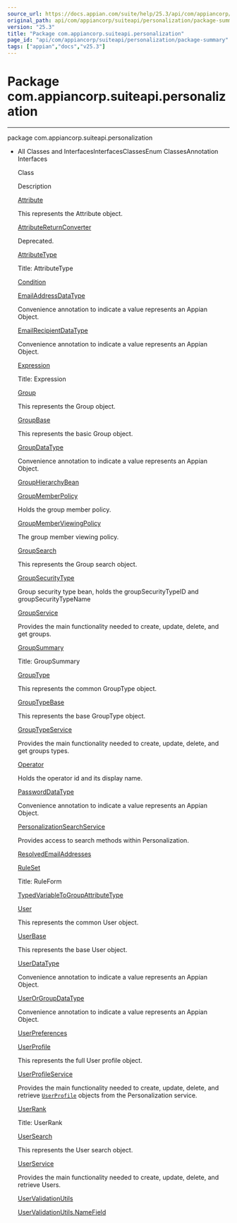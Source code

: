```yaml
---
source_url: https://docs.appian.com/suite/help/25.3/api/com/appiancorp/suiteapi/personalization/package-summary.html
original_path: api/com/appiancorp/suiteapi/personalization/package-summary.html
version: "25.3"
title: "Package com.appiancorp.suiteapi.personalization"
page_id: "api/com/appiancorp/suiteapi/personalization/package-summary"
tags: ["appian","docs","v25.3"]
---
```



# Package com.appiancorp.suiteapi.personalization

* * *

package com.appiancorp.suiteapi.personalization

-   All Classes and InterfacesInterfacesClassesEnum ClassesAnnotation Interfaces

    Class

    Description

    [Attribute](Attribute.html "class in com.appiancorp.suiteapi.personalization")

    This represents the Attribute object.

    [AttributeReturnConverter](AttributeReturnConverter.html "class in com.appiancorp.suiteapi.personalization")

    Deprecated. 

    [AttributeType](AttributeType.html "class in com.appiancorp.suiteapi.personalization")

    Title: AttributeType

    [Condition](Condition.html "class in com.appiancorp.suiteapi.personalization")

    [EmailAddressDataType](EmailAddressDataType.html "annotation interface in com.appiancorp.suiteapi.personalization")

    Convenience annotation to indicate a value represents an Appian Object.

    [EmailRecipientDataType](EmailRecipientDataType.html "annotation interface in com.appiancorp.suiteapi.personalization")

    Convenience annotation to indicate a value represents an Appian Object.

    [Expression](Expression.html "class in com.appiancorp.suiteapi.personalization")

    Title: Expression

    [Group](Group.html "class in com.appiancorp.suiteapi.personalization")

    This represents the Group object.

    [GroupBase](GroupBase.html "class in com.appiancorp.suiteapi.personalization")

    This represents the basic Group object.

    [GroupDataType](GroupDataType.html "annotation interface in com.appiancorp.suiteapi.personalization")

    Convenience annotation to indicate a value represents an Appian Object.

    [GroupHierarchyBean](GroupHierarchyBean.html "class in com.appiancorp.suiteapi.personalization")

    [GroupMemberPolicy](GroupMemberPolicy.html "class in com.appiancorp.suiteapi.personalization")

    Holds the group member policy.

    [GroupMemberViewingPolicy](GroupMemberViewingPolicy.html "class in com.appiancorp.suiteapi.personalization")

    The group member viewing policy.

    [GroupSearch](GroupSearch.html "class in com.appiancorp.suiteapi.personalization")

    This represents the Group search object.

    [GroupSecurityType](GroupSecurityType.html "class in com.appiancorp.suiteapi.personalization")

    Group security type bean, holds the groupSecurityTypeID and groupSecurityTypeName

    [GroupService](GroupService.html "interface in com.appiancorp.suiteapi.personalization")

    Provides the main functionality needed to create, update, delete, and get groups.

    [GroupSummary](GroupSummary.html "class in com.appiancorp.suiteapi.personalization")

    Title: GroupSummary

    [GroupType](GroupType.html "class in com.appiancorp.suiteapi.personalization")

    This represents the common GroupType object.

    [GroupTypeBase](GroupTypeBase.html "class in com.appiancorp.suiteapi.personalization")

    This represents the base GroupType object.

    [GroupTypeService](GroupTypeService.html "interface in com.appiancorp.suiteapi.personalization")

    Provides the main functionality needed to create, update, delete, and get groups types.

    [Operator](Operator.html "class in com.appiancorp.suiteapi.personalization")

    Holds the operator id and its display name.

    [PasswordDataType](PasswordDataType.html "annotation interface in com.appiancorp.suiteapi.personalization")

    Convenience annotation to indicate a value represents an Appian Object.

    [PersonalizationSearchService](PersonalizationSearchService.html "interface in com.appiancorp.suiteapi.personalization")

    Provides access to search methods within Personalization.

    [ResolvedEmailAddresses](ResolvedEmailAddresses.html "class in com.appiancorp.suiteapi.personalization")

    [RuleSet](RuleSet.html "class in com.appiancorp.suiteapi.personalization")

    Title: RuleForm

    [TypedVariableToGroupAttributeType](TypedVariableToGroupAttributeType.html "class in com.appiancorp.suiteapi.personalization")

    [User](User.html "class in com.appiancorp.suiteapi.personalization")

    This represents the common User object.

    [UserBase](UserBase.html "class in com.appiancorp.suiteapi.personalization")

    This represents the base User object.

    [UserDataType](UserDataType.html "annotation interface in com.appiancorp.suiteapi.personalization")

    Convenience annotation to indicate a value represents an Appian Object.

    [UserOrGroupDataType](UserOrGroupDataType.html "annotation interface in com.appiancorp.suiteapi.personalization")

    Convenience annotation to indicate a value represents an Appian Object.

    [UserPreferences](UserPreferences.html "class in com.appiancorp.suiteapi.personalization")

    [UserProfile](UserProfile.html "class in com.appiancorp.suiteapi.personalization")

    This represents the full User profile object.

    [UserProfileService](UserProfileService.html "interface in com.appiancorp.suiteapi.personalization")

    Provides the main functionality needed to create, update, delete, and retrieve [`UserProfile`](UserProfile.html "class in com.appiancorp.suiteapi.personalization") objects from the Personalization service.

    [UserRank](UserRank.html "class in com.appiancorp.suiteapi.personalization")

    Title: UserRank

    [UserSearch](UserSearch.html "class in com.appiancorp.suiteapi.personalization")

    This represents the User search object.

    [UserService](UserService.html "interface in com.appiancorp.suiteapi.personalization")

    Provides the main functionality needed to create, update, delete, and retrieve Users.

    [UserValidationUtils](UserValidationUtils.html "class in com.appiancorp.suiteapi.personalization")

    [UserValidationUtils.NameField](UserValidationUtils.NameField.html "enum class in com.appiancorp.suiteapi.personalization")